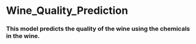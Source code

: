 # Wine_Quality_Prediction
### This model predicts the quality of the wine using the chemicals in the wine.
